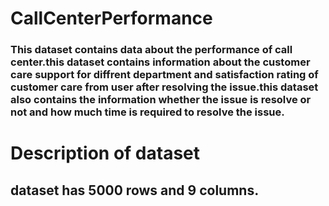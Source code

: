 # CallCenterPerformance
### This dataset contains data about the performance of call center.this dataset contains information about the customer care support for diffrent department and satisfaction rating of customer care from user after resolving the issue.this dataset also contains the information whether the issue is resolve or not and how much time is required to resolve the issue.

# Description of dataset
## dataset has 5000 rows and 9 columns.

